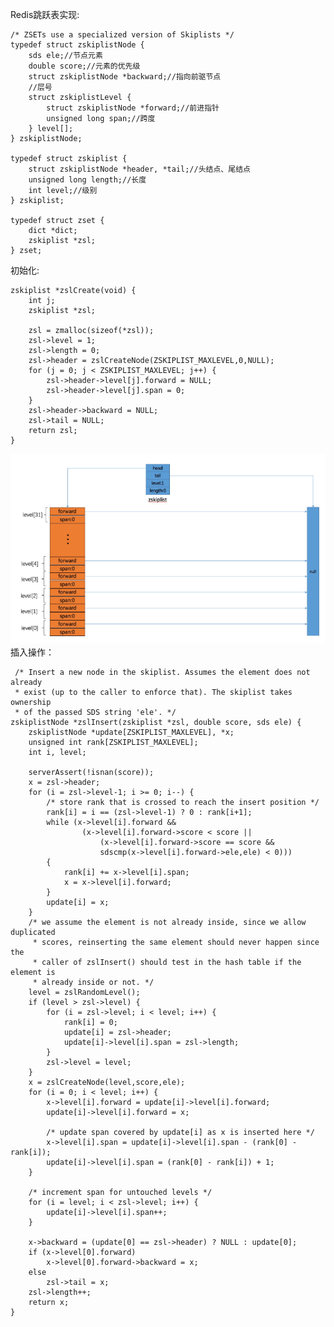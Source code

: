 

Redis跳跃表实现:
    
    /* ZSETs use a specialized version of Skiplists */
    typedef struct zskiplistNode {
        sds ele;//节点元素
        double score;//元素的优先级
        struct zskiplistNode *backward;//指向前驱节点
        //层号
        struct zskiplistLevel {
            struct zskiplistNode *forward;//前进指针
            unsigned long span;//跨度
        } level[];
    } zskiplistNode;

    typedef struct zskiplist {
        struct zskiplistNode *header, *tail;//头结点、尾结点
        unsigned long length;//长度
        int level;//级别
    } zskiplist;

    typedef struct zset {
        dict *dict;
        zskiplist *zsl;
    } zset;

初始化:

    zskiplist *zslCreate(void) {
        int j;
        zskiplist *zsl;
    
        zsl = zmalloc(sizeof(*zsl));
        zsl->level = 1;
        zsl->length = 0;
        zsl->header = zslCreateNode(ZSKIPLIST_MAXLEVEL,0,NULL);
        for (j = 0; j < ZSKIPLIST_MAXLEVEL; j++) {
            zsl->header->level[j].forward = NULL;
            zsl->header->level[j].span = 0;
        }
        zsl->header->backward = NULL;
        zsl->tail = NULL;
        return zsl;
    }    
![skiplist初始结构](../images/skiplist.png)
插入操作：

     /* Insert a new node in the skiplist. Assumes the element does not already
     * exist (up to the caller to enforce that). The skiplist takes ownership
     * of the passed SDS string 'ele'. */
    zskiplistNode *zslInsert(zskiplist *zsl, double score, sds ele) {
        zskiplistNode *update[ZSKIPLIST_MAXLEVEL], *x;
        unsigned int rank[ZSKIPLIST_MAXLEVEL];
        int i, level;
    
        serverAssert(!isnan(score));
        x = zsl->header;
        for (i = zsl->level-1; i >= 0; i--) {
            /* store rank that is crossed to reach the insert position */
            rank[i] = i == (zsl->level-1) ? 0 : rank[i+1];
            while (x->level[i].forward &&
                    (x->level[i].forward->score < score ||
                        (x->level[i].forward->score == score &&
                        sdscmp(x->level[i].forward->ele,ele) < 0)))
            {
                rank[i] += x->level[i].span;
                x = x->level[i].forward;
            }
            update[i] = x;
        }
        /* we assume the element is not already inside, since we allow duplicated
         * scores, reinserting the same element should never happen since the
         * caller of zslInsert() should test in the hash table if the element is
         * already inside or not. */
        level = zslRandomLevel();
        if (level > zsl->level) {
            for (i = zsl->level; i < level; i++) {
                rank[i] = 0;
                update[i] = zsl->header;
                update[i]->level[i].span = zsl->length;
            }
            zsl->level = level;
        }
        x = zslCreateNode(level,score,ele);
        for (i = 0; i < level; i++) {
            x->level[i].forward = update[i]->level[i].forward;
            update[i]->level[i].forward = x;
    
            /* update span covered by update[i] as x is inserted here */
            x->level[i].span = update[i]->level[i].span - (rank[0] - rank[i]);
            update[i]->level[i].span = (rank[0] - rank[i]) + 1;
        }
    
        /* increment span for untouched levels */
        for (i = level; i < zsl->level; i++) {
            update[i]->level[i].span++;
        }
    
        x->backward = (update[0] == zsl->header) ? NULL : update[0];
        if (x->level[0].forward)
            x->level[0].forward->backward = x;
        else
            zsl->tail = x;
        zsl->length++;
        return x;
    }
    
    